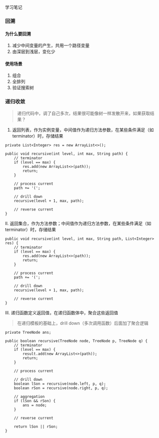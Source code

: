 学习笔记

### 回溯
#### 为什么要回溯
1. 减少中间变量的产生，共用一个路径变量
2. 由深层到浅层，变化少

#### 使用场景
1. 组合
2. 全排列
3. 验证搜索树

### 递归收敛
> 递归代码中，调了自己多次，结果很可能像树一样发散开来，如果获取结果？

1. 返回列表，作为实例变量，中间值作为递归方法参数，在某些条件满足（如terminator）时，存储结果
```
private List<Integer> res = new ArrayList<>();

public void recursive(int level, int max, String path) {
    // terminator
    if (level == max) {
        res.add(new ArrayList<>(path));
        return;
    }

    // process current
    path += '(';

    // drill down
    recursive(level + 1, max, path);

    // reverse current
}
```

II. 返回集合，作为方法参数；中间值作为递归方法参数，在某些条件满足（如terminator）时，存储结果
```
public void recursive(int level, int max, String path, List<Integer> res) {
    // terminator
    if (level == max) {
        res.add(new ArrayList<>(path));
        return;
    }

    // process current
    path += '(';

    // drill down
    recursive(level + 1, max, path);

    // reverse current
}
```

III. 递归函数定义返回值，在递归函数体中，聚合这些返回值
> 在递归模板的基础上，drill down（多次调用函数）后面加了聚合逻辑

```
private TreeNode ans;

public boolean recursive(TreeNode node, TreeNode p, TreeNode q) {
    // terminator
    if (level == max) {
        result.add(new ArrayList<>(path));
        return;
    }

    // process current

    // drill down
    boolean lSon = recursive(node.left, p, q);
    boolean rSon = recursive(node.right, p, q);

    // aggregation
    if (lSon && rSon) {
        ans = node;
    }

    // reverse current

    return lSon || rSon;
}
```